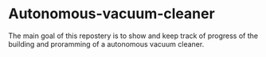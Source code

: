 # Autonomous-vacuum-cleaner
The main goal of this repostery is to show and keep track of progress of the building and proramming of a autonomous vacuum cleaner.  
